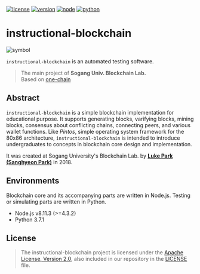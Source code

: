 [![license](https://img.shields.io/badge/license-Apache%202.0-blue.svg)](https://opensource.org/licenses/Apache-2.0)
[![version](https://img.shields.io/badge/version-1.0.0-red.svg)](https://github.com/twodude/instructional-blockchain)
[![node](https://img.shields.io/badge/node-%3E%3D4.3.2-brightgreen.svg)](https://nodejs.org/en/)
[![python](https://img.shields.io/badge/python-3.7.1-blue.svg)](https://www.python.org)   

# instructional-blockchain

![symbol](https://github.com/twodude/instructional-blockchain/blob/master/images/symbol.png)

```instructional-blockchain``` is an automated testing software.
> The main project of
**Sogang Univ. Blockchain Lab.**   
> Based on [one-chain](https://github.com/twodude/onechain)   

## Abstract
```instructional-blockchain``` is a simple blockchain implementation for educational purpose. It supports generating blocks, varifying blocks, mining blocks, consensus about conflicting chains, connecting peers, and various wallet functions. Like
*Pintos*, simple operating system framework for the 80x86 architecture, ```instructional-blockchain``` is intended to introduce undergraduates to concepts in blockchain core design and implementation.

It was created at Sogang University's Blockchain Lab. by
**[Luke Park (Sanghyeon Park)](https://github.com/twodude)**
in 2018.

## Environments
Blockchain core and its accompanying parts are written in Node.js. Testing or simulating parts are written in Python.
- Node.js v8.11.3 (>=4.3.2)
- Python 3.7.1 

## License
> The instructional-blockchain project is licensed under the [Apache License, Version 2.0](https://opensource.org/licenses/Apache-2.0), also included in our repository in the [LICENSE](https://github.com/twodude/instructional-blockchain/blob/master/LICENSE) file.

